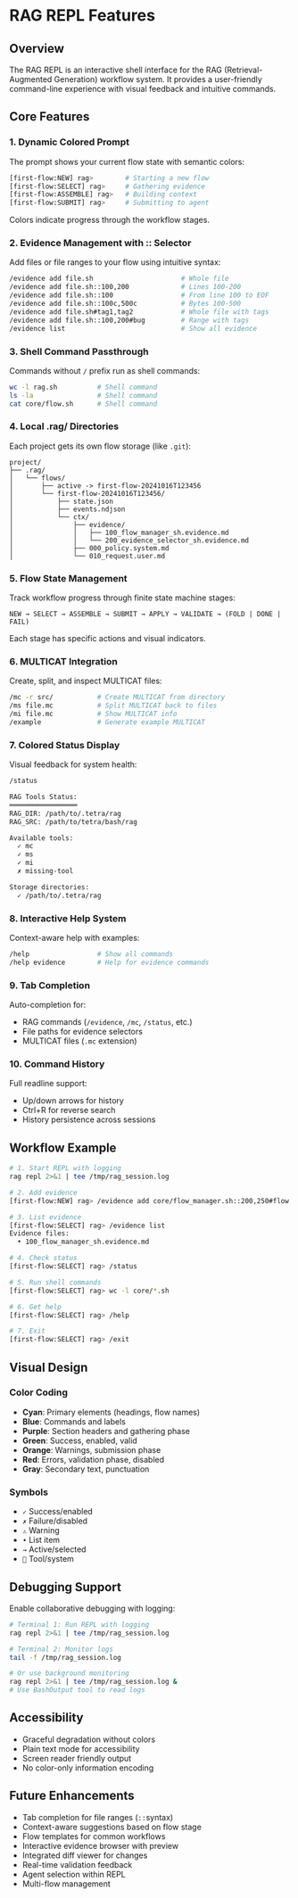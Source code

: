 # RAG REPL Features

## Overview

The RAG REPL is an interactive shell interface for the RAG (Retrieval-Augmented Generation) workflow system. It provides a user-friendly command-line experience with visual feedback and intuitive commands.

## Core Features

### 1. Dynamic Colored Prompt

The prompt shows your current flow state with semantic colors:

```bash
[first-flow:NEW] rag>        # Starting a new flow
[first-flow:SELECT] rag>     # Gathering evidence
[first-flow:ASSEMBLE] rag>   # Building context
[first-flow:SUBMIT] rag>     # Submitting to agent
```

Colors indicate progress through the workflow stages.

### 2. Evidence Management with :: Selector

Add files or file ranges to your flow using intuitive syntax:

```bash
/evidence add file.sh                      # Whole file
/evidence add file.sh::100,200             # Lines 100-200
/evidence add file.sh::100                 # From line 100 to EOF
/evidence add file.sh::100c,500c           # Bytes 100-500
/evidence add file.sh#tag1,tag2            # Whole file with tags
/evidence add file.sh::100,200#bug         # Range with tags
/evidence list                             # Show all evidence
```

### 3. Shell Command Passthrough

Commands without `/` prefix run as shell commands:

```bash
wc -l rag.sh          # Shell command
ls -la                # Shell command
cat core/flow.sh      # Shell command
```

### 4. Local .rag/ Directories

Each project gets its own flow storage (like `.git`):

```
project/
├── .rag/
│   └── flows/
│       ├── active -> first-flow-20241016T123456
│       └── first-flow-20241016T123456/
│           ├── state.json
│           ├── events.ndjson
│           └── ctx/
│               ├── evidence/
│               │   ├── 100_flow_manager_sh.evidence.md
│               │   └── 200_evidence_selector_sh.evidence.md
│               ├── 000_policy.system.md
│               └── 010_request.user.md
```

### 5. Flow State Management

Track workflow progress through finite state machine stages:

```
NEW → SELECT → ASSEMBLE → SUBMIT → APPLY → VALIDATE → (FOLD | DONE | FAIL)
```

Each stage has specific actions and visual indicators.

### 6. MULTICAT Integration

Create, split, and inspect MULTICAT files:

```bash
/mc -r src/           # Create MULTICAT from directory
/ms file.mc           # Split MULTICAT back to files
/mi file.mc           # Show MULTICAT info
/example              # Generate example MULTICAT
```

### 7. Colored Status Display

Visual feedback for system health:

```bash
/status

RAG Tools Status:
═════════════════
RAG_DIR: /path/to/.tetra/rag
RAG_SRC: /path/to/tetra/bash/rag

Available tools:
  ✓ mc
  ✓ ms
  ✓ mi
  ✗ missing-tool

Storage directories:
  ✓ /path/to/.tetra/rag
```

### 8. Interactive Help System

Context-aware help with examples:

```bash
/help                 # Show all commands
/help evidence        # Help for evidence commands
```

### 9. Tab Completion

Auto-completion for:
- RAG commands (`/evidence`, `/mc`, `/status`, etc.)
- File paths for evidence selectors
- MULTICAT files (`.mc` extension)

### 10. Command History

Full readline support:
- Up/down arrows for history
- Ctrl+R for reverse search
- History persistence across sessions

## Workflow Example

```bash
# 1. Start REPL with logging
rag repl 2>&1 | tee /tmp/rag_session.log

# 2. Add evidence
[first-flow:NEW] rag> /evidence add core/flow_manager.sh::200,250#flow

# 3. List evidence
[first-flow:SELECT] rag> /evidence list
Evidence files:
  • 100_flow_manager_sh.evidence.md

# 4. Check status
[first-flow:SELECT] rag> /status

# 5. Run shell commands
[first-flow:SELECT] rag> wc -l core/*.sh

# 6. Get help
[first-flow:SELECT] rag> /help

# 7. Exit
[first-flow:SELECT] rag> /exit
```

## Visual Design

### Color Coding
- **Cyan**: Primary elements (headings, flow names)
- **Blue**: Commands and labels
- **Purple**: Section headers and gathering phase
- **Green**: Success, enabled, valid
- **Orange**: Warnings, submission phase
- **Red**: Errors, validation phase, disabled
- **Gray**: Secondary text, punctuation

### Symbols
- `✓` Success/enabled
- `✗` Failure/disabled
- `⚠` Warning
- `•` List item
- `→` Active/selected
- `🔧` Tool/system

## Debugging Support

Enable collaborative debugging with logging:

```bash
# Terminal 1: Run REPL with logging
rag repl 2>&1 | tee /tmp/rag_session.log

# Terminal 2: Monitor logs
tail -f /tmp/rag_session.log

# Or use background monitoring
rag repl 2>&1 | tee /tmp/rag_session.log &
# Use BashOutput tool to read logs
```

## Accessibility

- Graceful degradation without colors
- Plain text mode for accessibility
- Screen reader friendly output
- No color-only information encoding

## Future Enhancements

- Tab completion for file ranges (`::`syntax)
- Context-aware suggestions based on flow stage
- Flow templates for common workflows
- Interactive evidence browser with preview
- Integrated diff viewer for changes
- Real-time validation feedback
- Agent selection within REPL
- Multi-flow management
